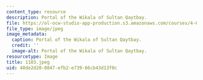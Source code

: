 ```yaml
---
content_type: resource
description: Portal of the Wikala of Sultan Qaytbay.
file: https://ol-ocw-studio-app-production.s3.amazonaws.com/courses/4-615-the-architecture-of-cairo-spring-2002/40de2d200847efb2e73966cb43d13f0c_1103.jpeg
file_type: image/jpeg
image_metadata:
  caption: Portal of the Wikala of Sultan Qaytbay.
  credit: ''
  image-alt: Portal of the Wikala of Sultan Qaytbay.
resourcetype: Image
title: 1103.jpeg
uid: 40de2d20-0847-efb2-e739-66cb43d13f0c
---
```

